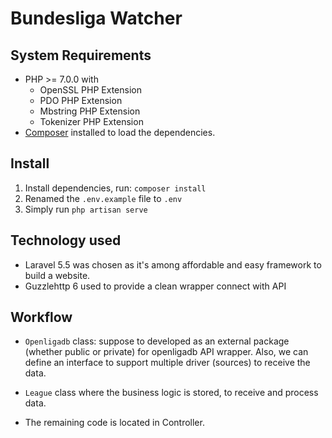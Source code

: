 # Bundesliga Watcher

## System Requirements

* PHP >= 7.0.0 with
    * OpenSSL PHP Extension
    * PDO PHP Extension
    * Mbstring PHP Extension
    * Tokenizer PHP Extension
* [Composer](https://getcomposer.org) installed to load the dependencies.

## Install

1. Install dependencies, run:
`composer install`
2. Renamed the `.env.example` file to `.env`
3. Simply run `php artisan serve`

## Technology used
* Laravel 5.5 was chosen as it's among affordable and easy framework to build a website.
* Guzzlehttp 6 used to provide a clean wrapper connect with API

## Workflow
* `Openligadb` class: suppose to developed as an external package (whether public or private) for openligadb API  wrapper.
Also, we can define an interface to support multiple driver (sources) to receive the data.

* `League` class where the business logic is stored, to receive and process data.
* The remaining code is located in Controller.
